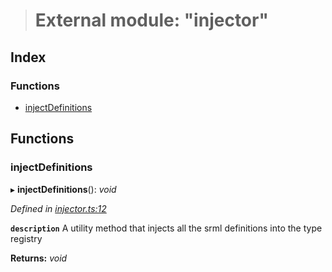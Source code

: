 > # External module: "injector"

## Index

### Functions

* [injectDefinitions](_injector_.md#injectdefinitions)

## Functions

###  injectDefinitions

▸ **injectDefinitions**(): *void*

*Defined in [injector.ts:12](https://github.com/polkadot-js/api/blob/0d68f98/packages/types/src/injector.ts#L12)*

**`description`** A utility method that injects all the srml definitions into the type registry

**Returns:** *void*